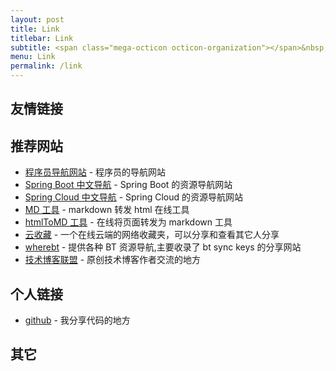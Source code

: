 ```yaml
---
layout: post
title: Link
titlebar: Link
subtitle: <span class="mega-octicon octicon-organization"></span>&nbsp;&nbsp; Resource link
menu: Link
permalink: /link
---
```


## 友情链接

## 推荐网站

- [程序员导航网站](http://tooool.org/) - 程序员的导航网站
- [Spring Boot 中文导航](http://springboot.fun/) - Spring Boot 的资源导航网站
- [Spring Cloud 中文导航](http://springcloud.fun/) - Spring Cloud 的资源导航网站
- [MD 工具](http://relatos.top/md/) - markdown 转发 html 在线工具
- [htmlToMD 工具](http://relatos.top/2md/) - 在线将页面转发为 markdown 工具
- [云收藏](http://www.favorites.ren/) - 一个在线云端的网络收藏夹，可以分享和查看其它人分享
- [wherebt](http://wherebt.com/) - 提供各种 BT 资源导航,主要收录了 bt sync keys 的分享网站
- [技术博客联盟](http://techblog.pub/) - 原创技术博客作者交流的地方

## 个人链接

- [github](https://github.com/hjndkj) - 我分享代码的地方

## 其它
